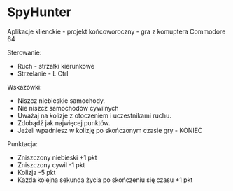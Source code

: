 # SpyHunter
Aplikacje klienckie - projekt końcoworoczny - gra z komuptera Commodore 64

Sterowanie:
- Ruch - strzałki kierunkowe
- Strzelanie - L Ctrl

Wskazówki:
- Niszcz niebieskie samochody.
- Nie niszcz samochodów cywilnych
- Uważaj na kolizje z otoczeniem i uczestnikami ruchu.
- Zdobądź jak najwięcej punktów.
- Jeżeli wpadniesz w kolizję po skończonym czasie gry - KONIEC

Punktacja:
- Zniszczony niebieski +1 pkt
- Zniszczony cywil -1 pkt
- Kolizja -5 pkt
- Każda kolejna sekunda życia po skończeniu się czasu +1 pkt
